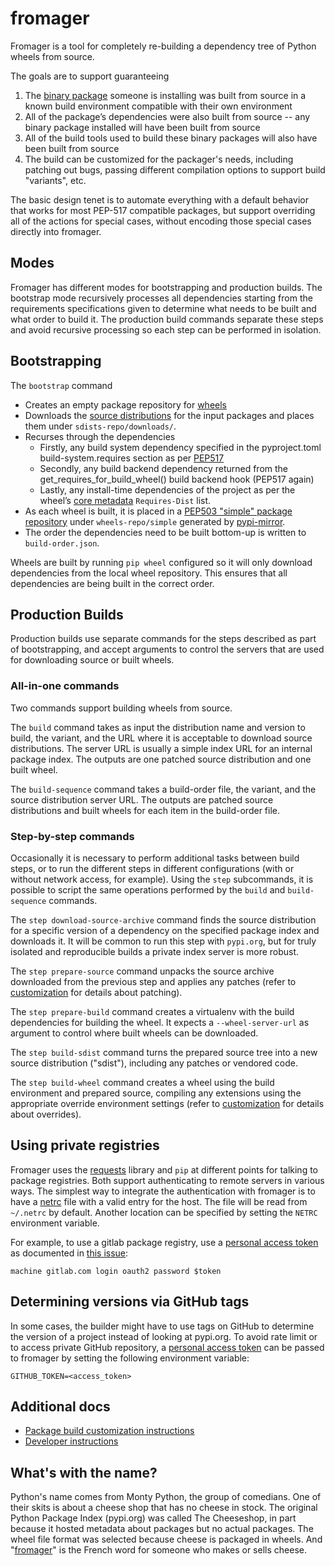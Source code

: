 # fromager

Fromager is a tool for completely re-building a dependency tree of
Python wheels from source.

The goals are to support guaranteeing

1. The [binary
   package](https://packaging.python.org/en/latest/glossary/#term-Built-Distribution)
   someone is installing was built from source in a known build
   environment compatible with their own environment
1. All of the package’s dependencies were also built from source -- any
   binary package installed will have been built from source
1. All of the build tools used to build these binary packages will
   also have been built from source
1. The build can be customized for the packager's needs, including
   patching out bugs, passing different compilation options to support
   build "variants", etc.

The basic design tenet is to automate everything with a default
behavior that works for most PEP-517 compatible packages, but support
overriding all of the actions for special cases, without encoding
those special cases directly into fromager.

## Modes

Fromager has different modes for bootstrapping and production builds.
The bootstrap mode recursively processes all dependencies starting
from the requirements specifications given to determine what needs to
be built and what order to build it. The production build commands
separate these steps and avoid recursive processing so each step can
be performed in isolation.

## Bootstrapping

The `bootstrap` command

* Creates an empty package repository for
  [wheels](https://packaging.python.org/en/latest/specifications/binary-distribution-format/)
* Downloads the [source
  distributions](https://packaging.python.org/en/latest/glossary/#term-Source-Distribution-or-sdist)
  for the input packages and places them under
  `sdists-repo/downloads/`.
* Recurses through the dependencies
  * Firstly, any build system dependency specified in the
    pyproject.toml build-system.requires section as per
    [PEP517](https://peps.python.org/pep-0517)
  * Secondly, any build backend dependency returned from the
    get_requires_for_build_wheel() build backend hook (PEP517 again)
  * Lastly, any install-time dependencies of the project as per the
    wheel’s [core
    metadata](https://packaging.python.org/en/latest/specifications/core-metadata/)
    `Requires-Dist` list.
* As each wheel is built, it is placed in a [PEP503 "simple" package
  repository](https://peps.python.org/pep-0503/) under
  `wheels-repo/simple` generated by
  [pypi-mirror](https://pypi.org/project/python-pypi-mirror/).
* The order the dependencies need to be built bottom-up is written to
  `build-order.json`.

Wheels are built by running `pip wheel` configured so it will only
download dependencies from the local wheel repository. This ensures
that all dependencies are being built in the correct order.

## Production Builds

Production builds use separate commands for the steps described as
part of bootstrapping, and accept arguments to control the servers
that are used for downloading source or built wheels.

### All-in-one commands

Two commands support building wheels from source.

The `build` command takes as input the distribution name and version
to build, the variant, and the URL where it is acceptable to download
source distributions. The server URL is usually a simple index URL for
an internal package index. The outputs are one patched source
distribution and one built wheel.

The `build-sequence` command takes a build-order file, the variant,
and the source distribution server URL. The outputs are patched source
distributions and built wheels for each item in the build-order file.

### Step-by-step commands

Occasionally it is necessary to perform additional tasks between build
steps, or to run the different steps in different configurations (with
or without network access, for example). Using the `step` subcommands,
it is possible to script the same operations performed by the `build`
and `build-sequence` commands.

The `step download-source-archive` command finds the source
distribution for a specific version of a dependency on the specified
package index and downloads it. It will be common to run this step
with `pypi.org`, but for truly isolated and reproducible builds a
private index server is more robust.

The `step prepare-source` command unpacks the source archive
downloaded from the previous step and applies any patches (refer to
[customization](docs/customization.md) for details about patching).

The `step prepare-build` command creates a virtualenv with the build
dependencies for building the wheel. It expects a `--wheel-server-url`
as argument to control where built wheels can be downloaded.

The `step build-sdist` command turns the prepared source tree into a
new source distribution ("sdist"), including any patches or vendored
code.

The `step build-wheel` command creates a wheel using the build
environment and prepared source, compiling any extensions using the
appropriate override environment settings (refer to
[customization](docs/customization.md) for details about overrides).

## Using private registries

Fromager uses the [requests](https://requests.readthedocs.io) library and `pip`
at different points for talking to package registries. Both support
authenticating to remote servers in various ways. The simplest way to integrate
the authentication with fromager is to have a
[netrc](https://docs.python.org/3/library/netrc.html) file with a valid entry
for the host. The file will be read from `~/.netrc` by default. Another location
can be specified by setting the `NETRC` environment variable.

For example, to use a gitlab package registry, use a [personal
access
token](https://docs.gitlab.com/ee/user/profile/personal_access_tokens.html#create-a-personal-access-token)
as documented in [this
issue](https://gitlab.com/gitlab-org/gitlab/-/issues/350582):

```
machine gitlab.com login oauth2 password $token
```  

## Determining versions via GitHub tags  

In some cases, the builder might have to use tags on GitHub to determine the version of a project instead of looking at
pypi.org. To avoid rate limit or to access private GitHub repository, a [personal access token](https://docs.github.com/en/authentication/keeping-your-account-and-data-secure/managing-your-personal-access-tokens) can be passed to fromager by setting
the following environment variable:  

```shell
GITHUB_TOKEN=<access_token>
```

## Additional docs

* [Package build customization instructions](docs/customization.md)
* [Developer instructions](docs/develop.md)

## What's with the name?

Python's name comes from Monty Python, the group of comedians. One of
their skits is about a cheese shop that has no cheese in stock. The
original Python Package Index (pypi.org) was called The Cheeseshop, in
part because it hosted metadata about packages but no actual
packages. The wheel file format was selected because cheese is
packaged in wheels. And
"[fromager](https://en.wiktionary.org/wiki/fromager)" is the French
word for someone who makes or sells cheese.

